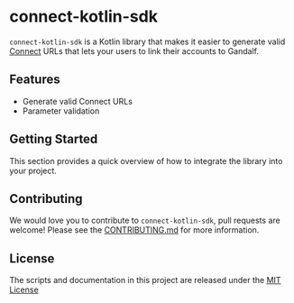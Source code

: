 # connect-kotlin-sdk

`connect-kotlin-sdk` is a Kotlin library that makes it easier to generate valid [Connect](https://docs.gandalf.network/concepts/connect) URLs that lets your users to link their accounts to Gandalf.

## Features

- Generate valid Connect URLs
- Parameter validation

## Getting Started

This section provides a quick overview of how to integrate the library into your project.

## Contributing

We would love you to contribute to `connect-kotlin-sdk`, pull requests are welcome! Please see the [CONTRIBUTING.md](CONTRIBUTING.md) for more information.

## License

The scripts and documentation in this project are released under the [MIT License](LICENSE.md)